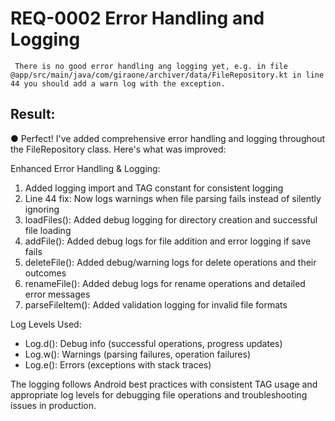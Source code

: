 # REQ-0002 Error Handling and Logging

```
 There is no good error handling ang logging yet, e.g. in file @app/src/main/java/com/giraone/archiver/data/FileRepository.kt in line 44 you should add a warn log with the exception.
```

## Result:

● Perfect! I've added comprehensive error handling and logging throughout the FileRepository class. Here's what was improved:

Enhanced Error Handling & Logging:

1. Added logging import and TAG constant for consistent logging
2. Line 44 fix: Now logs warnings when file parsing fails instead of silently ignoring
3. loadFiles(): Added debug logging for directory creation and successful file loading
4. addFile(): Added debug logs for file addition and error logging if save fails
5. deleteFile(): Added debug/warning logs for delete operations and their outcomes
6. renameFile(): Added debug logs for rename operations and detailed error messages
7. parseFileItem(): Added validation logging for invalid file formats

Log Levels Used:

- Log.d(): Debug info (successful operations, progress updates)
- Log.w(): Warnings (parsing failures, operation failures)
- Log.e(): Errors (exceptions with stack traces)

The logging follows Android best practices with consistent TAG usage and appropriate log levels for debugging file operations and troubleshooting issues in production.